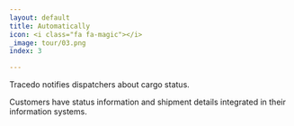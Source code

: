 ```yaml
---
layout: default
title: Automatically
icon: <i class="fa fa-magic"></i>
_image: tour/03.png
index: 3

---
```


Tracedo notifies dispatchers about cargo status.

Customers have status information and shipment details integrated in their information systems.